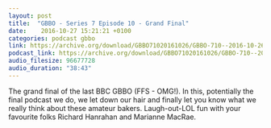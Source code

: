 ```yaml
---
layout: post
title:  "GBBO - Series 7 Episode 10 - Grand Final"
date:    2016-10-27 15:21:21 +0100
categories: podcast gbbo
link: https://archive.org/download/GBBO71020161026/GBBO-710--2016-10-26.mp3
podcast_link: https://archive.org/download/GBBO71020161026/GBBO-710--2016-10-26.mp3
audio_filesize: 96677728
audio_duration: "38:43"
---
```

The grand final of the last BBC GBBO (FFS - OMG!). In this, potentially the final podcast we do, we let down our hair and finally let you know what we really think about these amateur bakers. Laugh-out-LOL fun with your favourite folks Richard Hanrahan and Marianne MacRae.
